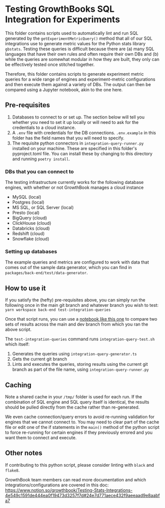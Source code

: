 # Testing GrowthBooks SQL Integration for Experiments

This folder contains scripts used to automatically lint and run SQL generated by the `getExperimentMetricQuery()` method that all of our SQL integrations use to generate metric values for the Python stats library `gbstats`. Testing these queries is difficult because there are (a) many SQL languages that have their own rules and often require their own DBs and (b) while the queries are somewhat modular in how they are built, they only can be effectively tested once stitched together.

Therefore, this folder contains scripts to generate experiment metric queries for a wide range of engines and experiment-metric configurations and then execute them against a variety of DBs. The output can then be compared using a Jupyter notebook, akin to the one here.

## Pre-requisites

1. Databases to connect to or set up. The section below will tell you whether you need to set it up locally or will need to ask for the credentials to a cloud instance.
2. A `.env` file with credentials for the DB connections. `.env.example` in this folder has the field names that you will need to specify.
3. The requisite python connectors in `integration-query-runner.py` installed on your machine. These are specified in this folder's pyproject.toml file. You can install these by changing to this directory and running `poetry install`.

### DBs that you can connect to

The testing infrastructure currently works for the following database engines, with whether or not GrowthBook manages a cloud instance

- MySQL (local)
- Postgres (local)
- MS SQL, or SQL Server (local)
- Presto (local)
- BigQuery (cloud)
- ClickHouse (cloud)
- Databricks (cloud)
- Redshift (cloud)
- Snowflake (cloud)

### Setting up databases

The example queries and metrics are configured to work with data that comes out of the sample data generator, which you can find in `packages/back-end/test/data-generator`.

## How to use it

If you satisfy the (hefty) pre-requisites above, you can simply run the following once in the main git branch and whatever branch you wish to test:
`yarn workspace back-end test-integration-queries`

Once that script runs, you can use a [notebook like this one](https://colab.research.google.com/drive/1J-VBFGQ2a_7cyarrNRPXuHlQXVfB55yy?usp=sharing) to compare two sets of results across the main and dev branch from which you ran the above script.

The `test-integration-queries` command runs `integration-query-test.sh` which itself:

1. Generates the queries using `integration-query-generator.ts`
2. Gets the current git branch
3. Lints and executes the queries, storing results using the current git branch as part of the file name, using `integration-query-runner.py`

## Caching

Note a shared cache in your `/tmp/` folder is used for each run. If the combination of SQL engine and SQL query itself is identical, the results should be pulled directly from the cache rather than re-generated.

We even cache connection/query errors to avoid re-running validation for engines that we cannot connect to. You may need to clear part of the cache file or edit one of the if statements in the `main()` method of the python script to force re-running for certain engines if they previously errored and you want them to connect and execute.

## Other notes

If contributing to this python script, please consider linting with `black` and `flake8`.

GrowthBook team members can read more documentation and which integrations/configurations are covered in this doc: https://www.notion.so/growthbook/Testing-Stats-Integrations-4e549c1591de444ea0f19473d3257f7d#24e7d771aece432f9aeeaad9e8aabfa7
